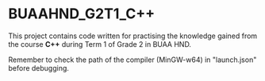 # BUAAHND_G2T1_C++

This project contains code written for practising the knowledge gained from the course **C++** during Term 1 of Grade 2 in BUAA HND.

Remember to check the path of the compiler (MinGW-w64) in "launch.json" before debugging.